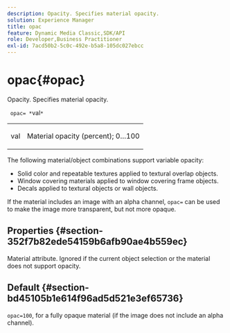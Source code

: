 ```yaml
---
description: Opacity. Specifies material opacity.
solution: Experience Manager
title: opac
feature: Dynamic Media Classic,SDK/API
role: Developer,Business Practitioner
exl-id: 7acd50b2-5c0c-492e-b5a8-105dc027ebcc
---
```

# opac{#opac}

Opacity. Specifies material opacity.

 ` opac= *`val`*`

<table id="simpletable_6AB8CD75F526469FBC9FEAE049792EF2"> 
 <tr class="strow"> 
  <td class="stentry"> <p> <span class="varname"> val </span> </p> </td> 
  <td class="stentry"> <p>Material opacity (percent); 0…100 </p> </td> 
 </tr> 
</table>

The following material/object combinations support variable opacity:

* Solid color and repeatable textures applied to textural overlap objects. 
* Window covering materials applied to window covering frame objects. 
* Decals applied to textural objects or wall objects.

If the material includes an image with an alpha channel, `opac=` can be used to make the image more transparent, but not more opaque.

## Properties {#section-352f7b82ede54159b6afb90ae4b559ec}

Material attribute. Ignored if the current object selection or the material does not support opacity.

## Default {#section-bd45105b1e614f96ad5d521e3ef65736}

`opac=100`, for a fully opaque material (if the image does not include an alpha channel).
